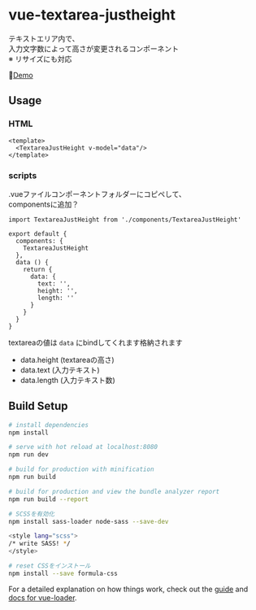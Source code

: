 # vue-textarea-justheight

テキストエリア内で、  
入力文字数によって高さが変更されるコンポーネント  
※ リサイズにも対応

💫<a href="https://nananakamura.github.io/c/vue-textarea-justheight/index.html" target="_blank">Demo</a>


## Usage

### HTML
```
<template>
  <TextareaJustHeight v-model="data"/>
</template>
```

### scripts

.vueファイルコンポーネントフォルダーにコピペして、  
componentsに追加？

```
import TextareaJustHeight from './components/TextareaJustHeight'

export default {
  components: {
    TextareaJustHeight
  },
  data () {
    return {
      data: {
        text: '',
        height: '',
        length: ''
      }
    }
  }
}
```

textareaの値は `data` にbindしてくれます格納されます  
* data.height (textareaの高さ)
* data.text (入力テキスト)
* data.length (入力テキスト数)


## Build Setup

``` bash
# install dependencies
npm install

# serve with hot reload at localhost:8080
npm run dev

# build for production with minification
npm run build

# build for production and view the bundle analyzer report
npm run build --report

# SCSSを有効化
npm install sass-loader node-sass --save-dev

<style lang="scss">
/* write SASS! */
</style>

# reset CSSをインストール
npm install --save formula-css
```

For a detailed explanation on how things work, check out the [guide](http://vuejs-templates.github.io/webpack/) and [docs for vue-loader](http://vuejs.github.io/vue-loader).
